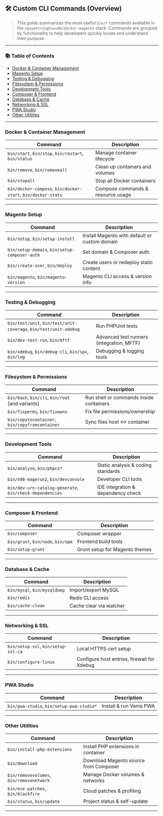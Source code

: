 ## 🛠️ Custom CLI Commands (Overview)

> This guide summarizes the most useful `bin/*` commands available in the `nguyentrunghieu98/docker-magento` stack. Commands are grouped by functionality to help developers quickly locate and understand their purpose.

---

### 📚 Table of Contents

* [Docker & Container Management](#docker--container-management)
* [Magento Setup](#magento-setup)
* [Testing & Debugging](#testing--debugging)
* [Filesystem & Permissions](#filesystem--permissions)
* [Development Tools](#development-tools)
* [Composer & Frontend](#composer--frontend)
* [Database & Cache](#database--cache)
* [Networking & SSL](#networking--ssl)
* [PWA Studio](#pwa-studio)
* [Other Utilities](#other-utilities)

---

### Docker & Container Management

| Command                                                      | Description                       |
| ------------------------------------------------------------ | --------------------------------- |
| `bin/start`, `bin/stop`, `bin/restart`, `bin/status`         | Manage container lifecycle        |
| `bin/remove`, `bin/removeall`                                | Clean up containers and volumes   |
| `bin/stopall`                                                | Stop all Docker containers        |
| `bin/docker-compose`, `bin/docker-start`, `bin/docker-stats` | Compose commands & resource usage |

---

### Magento Setup

| Command                                       | Description                                   |
| --------------------------------------------- | --------------------------------------------- |
| `bin/setup`, `bin/setup-install`              | Install Magento with default or custom domain |
| `bin/setup-domain`, `bin/setup-composer-auth` | Set domain & Composer auth                    |
| `bin/create-user`, `bin/deploy`               | Create users or redeploy static content       |
| `bin/magento`, `bin/magento-version`          | Magento CLI access & version info             |

---

### Testing & Debugging

| Command                                                           | Description                               |
| ----------------------------------------------------------------- | ----------------------------------------- |
| `bin/test/unit`, `bin/test/unit-coverage`, `bin/test/unit-xdebug` | Run PHPUnit tests                         |
| `bin/dev-test-run`, `bin/mftf`                                    | Advanced test runners (integration, MFTF) |
| `bin/xdebug`, `bin/debug-cli`, `bin/spx`, `bin/log`               | Debugging & logging tools                 |

---

### Filesystem & Permissions

| Command                                          | Description                             |
| ------------------------------------------------ | --------------------------------------- |
| `bin/bash`, `bin/cli`, `bin/root` (and variants) | Run shell or commands inside containers |
| `bin/fixperms`, `bin/fixowns`                    | Fix file permissions/ownership          |
| `bin/copytocontainer`, `bin/copyfromcontainer`   | Sync files host <-> container           |

---

### Development Tools

| Command                                                  | Description                        |
| -------------------------------------------------------- | ---------------------------------- |
| `bin/analyse`, `bin/phpcs*`                              | Static analysis & coding standards |
| `bin/n98-magerun2`, `bin/devconsole`                     | Developer CLI tools                |
| `bin/dev-urn-catalog-generate`, `bin/check-dependencies` | IDE integration & dependency check |

---

### Composer & Frontend

| Command                            | Description                    |
| ---------------------------------- | ------------------------------ |
| `bin/composer`                     | Composer wrapper               |
| `bin/grunt`, `bin/node`, `bin/npm` | Frontend build tools           |
| `bin/setup-grunt`                  | Grunt setup for Magento themes |

---

### Database & Cache

| Command                      | Description             |
| ---------------------------- | ----------------------- |
| `bin/mysql`, `bin/mysqldump` | Import/export MySQL     |
| `bin/redis`                  | Redis CLI access        |
| `bin/cache-clean`            | Cache clear via watcher |

---

### Networking & SSL

| Command                             | Description                                 |
| ----------------------------------- | ------------------------------------------- |
| `bin/setup-ssl`, `bin/setup-ssl-ca` | Local HTTPS cert setup                      |
| `bin/configure-linux`               | Configure host entries, firewall for Xdebug |

---

### PWA Studio

| Command                                   | Description             |
| ----------------------------------------- | ----------------------- |
| `bin/pwa-studio`, `bin/setup-pwa-studio*` | Install & run Venia PWA |

---

### Other Utilities

| Command                                  | Description                           |
| ---------------------------------------- | ------------------------------------- |
| `bin/install-php-extensions`             | Install PHP extensions in container   |
| `bin/download`                           | Download Magento source from Composer |
| `bin/removevolumes`, `bin/removenetwork` | Manage Docker volumes & networks      |
| `bin/ece-patches`, `bin/blackfire`       | Cloud patches & profiling             |
| `bin/status`, `bin/update`               | Project status & self-update          |

---

